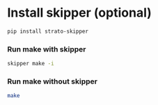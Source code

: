 # Install skipper (optional)

```bash
pip install strato-skipper
```

### Run make with skipper
```bash
skipper make -i
```

### Run make without skipper

```bash
make
```
